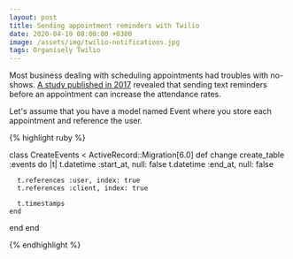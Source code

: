 ```yaml
---
layout: post
title: Sending appointment reminders with Twilio
date: 2020-04-19 08:00:00 +0300
image: /assets/img/twilio-notifications.jpg
tags: Organisely Twilio
---
```


Most business dealing with scheduling appointments had troubles with no-shows. [A study published in 2017][text-reminders] revealed that sending text reminders before an appointment can increase the attendance rates.

Let's assume that you have a model named Event where you store each appointment and reference the user.

{% highlight ruby %}

class CreateEvents < ActiveRecord::Migration[6.0]
  def change
    create_table :events do |t|
      t.datetime :start_at, null: false
      t.datetime :end_at, null: false

      t.references :user, index: true
      t.references :client, index: true

      t.timestamps
    end
  end
end

{% endhighlight %}

[text-reminders]: https://www.ncbi.nlm.nih.gov/pmc/articles/PMC5983071/
